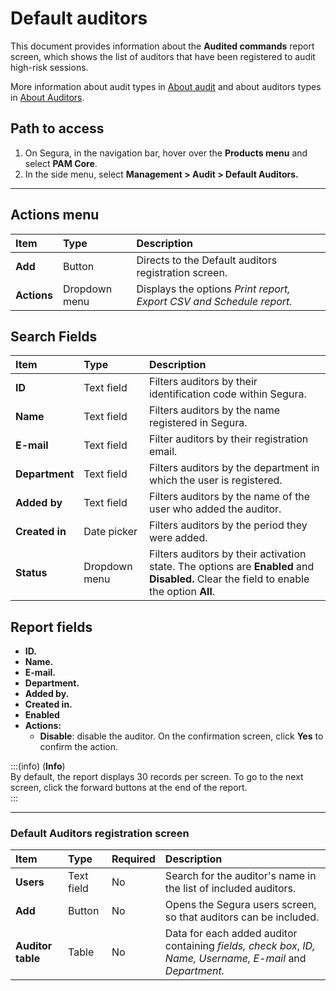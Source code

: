 # Default auditors

This document provides information about the **Audited commands** report screen, which shows the list of auditors that have been registered to audit high-risk sessions.

More information about audit types in [About audit](/v4/docs/pam-session-about-audit) and about auditors types in [About Auditors](/v4/docs/about-auditors).

## Path to access

1. On Segura, in the navigation bar, hover over the **Products menu** and select **PAM Core**.  
2. In the side menu, select **Management > Audit > Default Auditors.**

---
## Actions menu

| Item  | Type | Description |
| :---- | :---- | :---- |
| **Add** | Button | Directs to the Default auditors registration screen. |
| **Actions** | Dropdown menu | Displays the options *Print report, Export CSV and Schedule report.* |

## Search Fields

| Item | Type | Description |
| :---- | :---- | :---- |
| **ID** | Text field | Filters auditors by their identification code within Segura. |
| **Name** | Text field | Filters auditors by the name registered in Segura. |
| **E-mail** | Text field | Filter auditors by their registration email. |
| **Department** | Text field | Filters auditors by the department in which the user is registered. |
| **Added by** | Text field | Filters auditors by the name of the user who added the auditor. |
| **Created in** | Date picker | Filters auditors by the period they were added. |
| **Status** | Dropdown menu | Filters auditors by their activation state. The options are **Enabled** and **Disabled.** Clear the field to enable the option **All**. |

## Report fields

* **ID.**  
* **Name.**  
* **E-mail.**  
* **Department.**  
* **Added by.**  
* **Created in.**  
* **Enabled**  
* **Actions:**  
  * **Disable**: disable the auditor. On the confirmation screen, click **Yes** to confirm the action.

:::(info) (**Info**)  
By default, the report displays 30 records per screen. To go to the next screen, click the forward buttons at the end of the report.  
:::

---
### Default Auditors registration screen

| **Item** | **Type** | **Required** | **Description** |
| :---- | :---- | :---- | :---- |
| **Users** | Text field | No | Search for the auditor's name in the list of included auditors. |
| **Add** | Button | No | Opens the Segura users screen, so that auditors can be included. |
| **Auditor table** | Table | No | Data for each added auditor containing *fields, check box*, *ID, Name, Username, E-mail* and *Department.* |